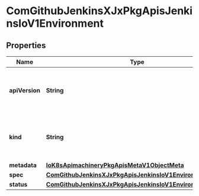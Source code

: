 
# ComGithubJenkinsXJxPkgApisJenkinsIoV1Environment

## Properties
Name | Type | Description | Notes
------------ | ------------- | ------------- | -------------
**apiVersion** | **String** | APIVersion defines the versioned schema of this representation of an object. Servers should convert recognized schemas to the latest internal value, and may reject unrecognized values. More info: https://git.k8s.io/community/contributors/devel/api-conventions.md#resources |  [optional]
**kind** | **String** | Kind is a string value representing the REST resource this object represents. Servers may infer this from the endpoint the client submits requests to. Cannot be updated. In CamelCase. More info: https://git.k8s.io/community/contributors/devel/api-conventions.md#types-kinds |  [optional]
**metadata** | [**IoK8sApimachineryPkgApisMetaV1ObjectMeta**](IoK8sApimachineryPkgApisMetaV1ObjectMeta.md) |  |  [optional]
**spec** | [**ComGithubJenkinsXJxPkgApisJenkinsIoV1EnvironmentSpec**](ComGithubJenkinsXJxPkgApisJenkinsIoV1EnvironmentSpec.md) |  |  [optional]
**status** | [**ComGithubJenkinsXJxPkgApisJenkinsIoV1EnvironmentStatus**](ComGithubJenkinsXJxPkgApisJenkinsIoV1EnvironmentStatus.md) |  |  [optional]




